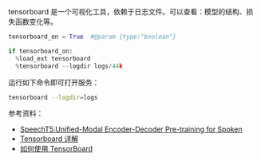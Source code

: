 
tensorboard 是一个可视化工具，依赖于日志文件。可以查看：模型的结构、损失函数变化等。



```python
tensorboard_on = True  #@param {type:"boolean"}

if tensorboard_on:
  %load_ext tensorboard
  %tensorboard --logdir logs/44k
```


运行如下命令即可打开服务：

```bash
tensorboard --logdir=logs
```




参考资料：
- [SpeechT5:Unified-Modal Encoder-Decoder Pre-training for Spoken](https://www.bilibili.com/read/cv14105591)
- [Tensorboard 详解](https://zhuanlan.zhihu.com/p/36946874)
- [如何使用 TensorBoard](https://dl.ypw.io/how-to-use-tensorboard/)

